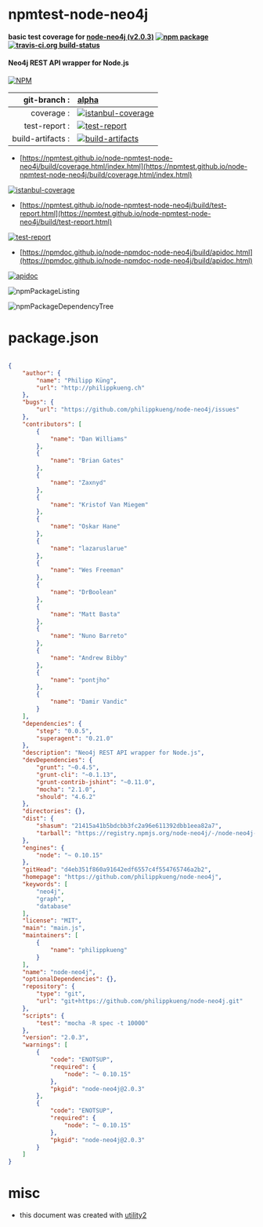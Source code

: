 # npmtest-node-neo4j

#### basic test coverage for  [node-neo4j (v2.0.3)](https://github.com/philippkueng/node-neo4j)  [![npm package](https://img.shields.io/npm/v/npmtest-node-neo4j.svg?style=flat-square)](https://www.npmjs.org/package/npmtest-node-neo4j) [![travis-ci.org build-status](https://api.travis-ci.org/npmtest/node-npmtest-node-neo4j.svg)](https://travis-ci.org/npmtest/node-npmtest-node-neo4j)

#### Neo4j REST API wrapper for Node.js

[![NPM](https://nodei.co/npm/node-neo4j.png?downloads=true&downloadRank=true&stars=true)](https://www.npmjs.com/package/node-neo4j)

| git-branch : | [alpha](https://github.com/npmtest/node-npmtest-node-neo4j/tree/alpha)|
|--:|:--|
| coverage : | [![istanbul-coverage](https://npmtest.github.io/node-npmtest-node-neo4j/build/coverage.badge.svg)](https://npmtest.github.io/node-npmtest-node-neo4j/build/coverage.html/index.html)|
| test-report : | [![test-report](https://npmtest.github.io/node-npmtest-node-neo4j/build/test-report.badge.svg)](https://npmtest.github.io/node-npmtest-node-neo4j/build/test-report.html)|
| build-artifacts : | [![build-artifacts](https://npmtest.github.io/node-npmtest-node-neo4j/glyphicons_144_folder_open.png)](https://github.com/npmtest/node-npmtest-node-neo4j/tree/gh-pages/build)|

- [https://npmtest.github.io/node-npmtest-node-neo4j/build/coverage.html/index.html](https://npmtest.github.io/node-npmtest-node-neo4j/build/coverage.html/index.html)

[![istanbul-coverage](https://npmtest.github.io/node-npmtest-node-neo4j/build/screenCapture.buildCi.browser.%252Ftmp%252Fbuild%252Fcoverage.lib.html.png)](https://npmtest.github.io/node-npmtest-node-neo4j/build/coverage.html/index.html)

- [https://npmtest.github.io/node-npmtest-node-neo4j/build/test-report.html](https://npmtest.github.io/node-npmtest-node-neo4j/build/test-report.html)

[![test-report](https://npmtest.github.io/node-npmtest-node-neo4j/build/screenCapture.buildCi.browser.%252Ftmp%252Fbuild%252Ftest-report.html.png)](https://npmtest.github.io/node-npmtest-node-neo4j/build/test-report.html)

- [https://npmdoc.github.io/node-npmdoc-node-neo4j/build/apidoc.html](https://npmdoc.github.io/node-npmdoc-node-neo4j/build/apidoc.html)

[![apidoc](https://npmdoc.github.io/node-npmdoc-node-neo4j/build/screenCapture.buildCi.browser.%252Ftmp%252Fbuild%252Fapidoc.html.png)](https://npmdoc.github.io/node-npmdoc-node-neo4j/build/apidoc.html)

![npmPackageListing](https://npmtest.github.io/node-npmtest-node-neo4j/build/screenCapture.npmPackageListing.svg)

![npmPackageDependencyTree](https://npmtest.github.io/node-npmtest-node-neo4j/build/screenCapture.npmPackageDependencyTree.svg)



# package.json

```json

{
    "author": {
        "name": "Philipp Küng",
        "url": "http://philippkueng.ch"
    },
    "bugs": {
        "url": "https://github.com/philippkueng/node-neo4j/issues"
    },
    "contributors": [
        {
            "name": "Dan Williams"
        },
        {
            "name": "Brian Gates"
        },
        {
            "name": "Zaxnyd"
        },
        {
            "name": "Kristof Van Miegem"
        },
        {
            "name": "Oskar Hane"
        },
        {
            "name": "lazaruslarue"
        },
        {
            "name": "Wes Freeman"
        },
        {
            "name": "DrBoolean"
        },
        {
            "name": "Matt Basta"
        },
        {
            "name": "Nuno Barreto"
        },
        {
            "name": "Andrew Bibby"
        },
        {
            "name": "pontjho"
        },
        {
            "name": "Damir Vandic"
        }
    ],
    "dependencies": {
        "step": "0.0.5",
        "superagent": "0.21.0"
    },
    "description": "Neo4j REST API wrapper for Node.js",
    "devDependencies": {
        "grunt": "~0.4.5",
        "grunt-cli": "~0.1.13",
        "grunt-contrib-jshint": "~0.11.0",
        "mocha": "2.1.0",
        "should": "4.6.2"
    },
    "directories": {},
    "dist": {
        "shasum": "21415a41b5bdcbb3fc2a96e611392dbb1eea82a7",
        "tarball": "https://registry.npmjs.org/node-neo4j/-/node-neo4j-2.0.3.tgz"
    },
    "engines": {
        "node": "~ 0.10.15"
    },
    "gitHead": "d4eb351f860a91642edf6557c4f554765746a2b2",
    "homepage": "https://github.com/philippkueng/node-neo4j",
    "keywords": [
        "neo4j",
        "graph",
        "database"
    ],
    "license": "MIT",
    "main": "main.js",
    "maintainers": [
        {
            "name": "philippkueng"
        }
    ],
    "name": "node-neo4j",
    "optionalDependencies": {},
    "repository": {
        "type": "git",
        "url": "git+https://github.com/philippkueng/node-neo4j.git"
    },
    "scripts": {
        "test": "mocha -R spec -t 10000"
    },
    "version": "2.0.3",
    "warnings": [
        {
            "code": "ENOTSUP",
            "required": {
                "node": "~ 0.10.15"
            },
            "pkgid": "node-neo4j@2.0.3"
        },
        {
            "code": "ENOTSUP",
            "required": {
                "node": "~ 0.10.15"
            },
            "pkgid": "node-neo4j@2.0.3"
        }
    ]
}
```



# misc
- this document was created with [utility2](https://github.com/kaizhu256/node-utility2)
